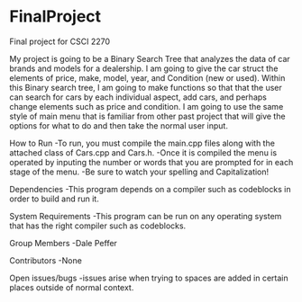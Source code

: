 # FinalProject
Final project for CSCI 2270

My project is going to be a Binary Search Tree that analyzes the data of car brands and models for a dealership. I am going to give the car struct the elements of price, make, model, year, and Condition (new or used). Within this Binary search tree, I am going to make functions so that that the user can search for cars by each individual aspect, add cars, and perhaps change elements such as price and condition. I am going to use the same style of main menu that is familiar from other past project that will give the options for what to do and then take the normal user input.

How to Run
-To run, you must compile the main.cpp files along with the attached class of Cars.cpp and Cars.h.
-Once it is compiled the menu is operated by inputing the number or words that you are prompted for in each stage of the menu.
-Be sure to watch your spelling and Capitalization!

Dependencies
-This program depends on a compiler such as codeblocks in order to build and run it.

System Requirements
-This program can be run on any operating system that has the right compiler such as codeblocks.

Group Members
-Dale Peffer

Contributors
-None

Open issues/bugs
-issues arise when trying to spaces are added in certain places outside of normal context.
